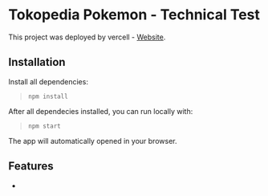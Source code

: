 # Tokopedia Pokemon - Technical Test

This project was deployed by vercell - [Website]().

## Installation

Install all dependencies:

> `npm install`

After all dependecies installed, you can run locally with:

> `npm start`

The app will automatically opened in your browser.

## Features

*
